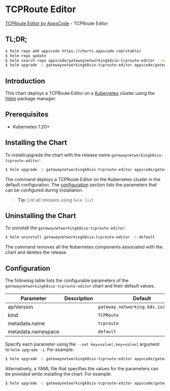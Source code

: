 # TCPRoute Editor

[TCPRoute Editor by AppsCode](https://appscode.com) - TCPRoute Editor

## TL;DR;

```bash
$ helm repo add appscode https://charts.appscode.com/stable/
$ helm repo update
$ helm search repo appscode/gatewaynetworkingk8sio-tcproute-editor --version=v0.16.0
$ helm upgrade -i gatewaynetworkingk8sio-tcproute-editor appscode/gatewaynetworkingk8sio-tcproute-editor -n default --create-namespace --version=v0.16.0
```

## Introduction

This chart deploys a TCPRoute Editor on a [Kubernetes](http://kubernetes.io) cluster using the [Helm](https://helm.sh) package manager.

## Prerequisites

- Kubernetes 1.20+

## Installing the Chart

To install/upgrade the chart with the release name `gatewaynetworkingk8sio-tcproute-editor`:

```bash
$ helm upgrade -i gatewaynetworkingk8sio-tcproute-editor appscode/gatewaynetworkingk8sio-tcproute-editor -n default --create-namespace --version=v0.16.0
```

The command deploys a TCPRoute Editor on the Kubernetes cluster in the default configuration. The [configuration](#configuration) section lists the parameters that can be configured during installation.

> **Tip**: List all releases using `helm list`

## Uninstalling the Chart

To uninstall the `gatewaynetworkingk8sio-tcproute-editor`:

```bash
$ helm uninstall gatewaynetworkingk8sio-tcproute-editor -n default
```

The command removes all the Kubernetes components associated with the chart and deletes the release.

## Configuration

The following table lists the configurable parameters of the `gatewaynetworkingk8sio-tcproute-editor` chart and their default values.

|     Parameter      | Description |                     Default                     |
|--------------------|-------------|-------------------------------------------------|
| apiVersion         |             | <code>gateway.networking.k8s.io/v1alpha2</code> |
| kind               |             | <code>TCPRoute</code>                           |
| metadata.name      |             | <code>tcproute</code>                           |
| metadata.namespace |             | <code>default</code>                            |


Specify each parameter using the `--set key=value[,key=value]` argument to `helm upgrade -i`. For example:

```bash
$ helm upgrade -i gatewaynetworkingk8sio-tcproute-editor appscode/gatewaynetworkingk8sio-tcproute-editor -n default --create-namespace --version=v0.16.0 --set apiVersion=gateway.networking.k8s.io/v1alpha2
```

Alternatively, a YAML file that specifies the values for the parameters can be provided while
installing the chart. For example:

```bash
$ helm upgrade -i gatewaynetworkingk8sio-tcproute-editor appscode/gatewaynetworkingk8sio-tcproute-editor -n default --create-namespace --version=v0.16.0 --values values.yaml
```
